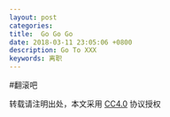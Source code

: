 ```yaml
---
layout: post
categories: 
title:  Go Go Go 
date: 2018-03-11 23:05:06 +0800
description: Go To XXX
keywords: 离职
---
```




#翻滚吧



转载请注明出处，本文采用 [CC4.0](http://creativecommons.org/licenses/by-nc-nd/4.0/) 协议授权
